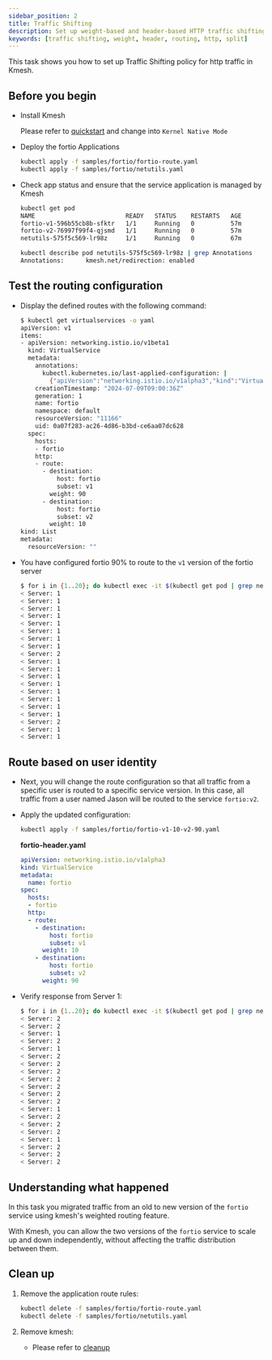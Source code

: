 ```yaml
---
sidebar_position: 2
title: Traffic Shifting
description: Set up weight-based and header-based HTTP traffic shifting in Kmesh.
keywords: [traffic shifting, weight, header, routing, http, split]
---
```


This task shows you how to set up Traffic Shifting policy for http traffic in Kmesh.

## Before you begin

- Install Kmesh
  
  Please refer to [quickstart](/docs/setup/quick-start.md) and change into `Kernel Native Mode`
  
- Deploy the fortio Applications

  ```bash
  kubectl apply -f samples/fortio/fortio-route.yaml
  kubectl apply -f samples/fortio/netutils.yaml
  ```

- Check app status and ensure that the service application is managed by Kmesh

  ```bash
  kubectl get pod 
  NAME                         READY   STATUS    RESTARTS   AGE
  fortio-v1-596b55cb8b-sfktr   1/1     Running   0          57m
  fortio-v2-76997f99f4-qjsmd   1/1     Running   0          57m
  netutils-575f5c569-lr98z     1/1     Running   0          67m
  
  kubectl describe pod netutils-575f5c569-lr98z | grep Annotations
  Annotations:      kmesh.net/redirection: enabled
  ```

## Test the routing configuration

- Display the defined routes with the following command:

  ```bash
  $ kubectl get virtualservices -o yaml
  apiVersion: v1
  items:
  - apiVersion: networking.istio.io/v1beta1
    kind: VirtualService
    metadata:
      annotations:
        kubectl.kubernetes.io/last-applied-configuration: |
          {"apiVersion":"networking.istio.io/v1alpha3","kind":"VirtualService","metadata":{"annotations":{},"name":"fortio","namespace":"default"},"spec":{"hosts":["fortio"],"http":[{"route":[{"destination":{"host":"fortio","subset":"v1"},"weight":90},{"destination":{"host":"fortio","subset":"v2"},"weight":10}]}]}}
      creationTimestamp: "2024-07-09T09:00:36Z"
      generation: 1
      name: fortio
      namespace: default
      resourceVersion: "11166"
      uid: 0a07f283-ac26-4d86-b3bd-ce6aa07dc628
    spec:
      hosts:
      - fortio
      http:
      - route:
        - destination:
            host: fortio
            subset: v1
          weight: 90
        - destination:
            host: fortio
            subset: v2
          weight: 10
  kind: List
  metadata:
    resourceVersion: ""
  ```

- You have configured fortio 90% to route to the `v1` version of the fortio server

  ```bash
  $ for i in {1..20}; do kubectl exec -it $(kubectl get pod | grep netutils | awk '{print $1}') -- curl -v $(kubectl get svc -owide | grep fortio | awk '{print $3}'):80 | grep "Server:"; done
  < Server: 1
  < Server: 1
  < Server: 1
  < Server: 1
  < Server: 1
  < Server: 1
  < Server: 1
  < Server: 1
  < Server: 2
  < Server: 1
  < Server: 1
  < Server: 1
  < Server: 1
  < Server: 1
  < Server: 1
  < Server: 1
  < Server: 1
  < Server: 2
  < Server: 1
  < Server: 1
  ```

## Route based on user identity

- Next, you will change the route configuration so that all traffic from a specific user is routed to a specific service version. In this case, all traffic from a user named Jason will be routed to the service `fortio:v2`.

- Apply the updated configuration:

  ```bash
  kubectl apply -f samples/fortio/fortio-v1-10-v2-90.yaml
  ```

  **fortio-header.yaml**

  ```yaml
  apiVersion: networking.istio.io/v1alpha3
  kind: VirtualService
  metadata:
    name: fortio
  spec:
    hosts:
    - fortio
    http:
    - route:
      - destination:
          host: fortio
          subset: v1
        weight: 10
      - destination:
          host: fortio
          subset: v2
        weight: 90
  ```
  
- Verify response from Server 1:

  ```bash
  $ for i in {1..20}; do kubectl exec -it $(kubectl get pod | grep netutils | awk '{print $1}') -- curl -v $(kubectl get svc -owide | grep fortio | awk '{print $3}'):80 | grep "Server:"; done
  < Server: 2
  < Server: 2
  < Server: 1
  < Server: 2
  < Server: 1
  < Server: 2
  < Server: 2
  < Server: 2
  < Server: 2
  < Server: 2
  < Server: 2
  < Server: 2
  < Server: 1
  < Server: 2
  < Server: 2
  < Server: 2
  < Server: 1
  < Server: 2
  < Server: 2
  < Server: 2
  ```

## Understanding what happened

In this task you migrated traffic from an old to new version of the `fortio` service using kmesh's weighted routing feature.

With Kmesh, you can allow the two versions of the `fortio` service to scale up and down independently, without affecting the traffic distribution between them.

## Clean up

1. Remove the application route rules:

   ```bash
   kubectl delete -f samples/fortio/fortio-route.yaml
   kubectl delete -f samples/fortio/netutils.yaml
   ```

2. Remove kmesh:

   - Please refer to [cleanup](/docs/setup/quick-start.md#clean-up)
